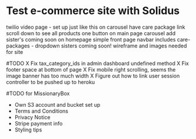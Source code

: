 # Test e-commerce site with Solidus

twilio video page - set up just like this
on carousel have care package link
scroll down to see all products
one button on main page carousel
add sister's coming soon on homepage
simple front page
navbar includes care-packages - dropdown sisters coming soon!
wireframe and images needed for site

#TODO
X Fix tax_category_ids in admin dashboard undefined method
X Fix footer space at bottom of page
X Fix mobile right scrolling, seems the image banner has too much width
X Figure out how to link user session controller to be pushed up to heroku

#TODO for MissionaryBox
- Own S3 account and bucket set up
- Terms and Conditions
- Privacy Notice
- Stripe payment info
- Styling tips